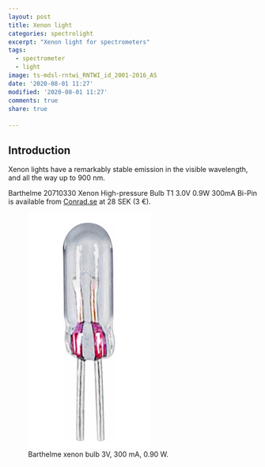 ```yaml
---
layout: post
title: Xenon light
categories: spectrolight
excerpt: "Xenon light for spectrometers"
tags:
  - spectrometer
  - light
image: ts-mdsl-rntwi_RNTWI_id_2001-2016_AS
date: '2020-08-01 11:27'
modified: '2020-08-01 11:27'
comments: true
share: true

---
```


## Introduction

Xenon lights have a remarkably stable emission in the visible wavelength, and all the way up to 900 nm.

Barthelme 20710330 Xenon High-pressure Bulb T1 3.0V 0.9W 300mA Bi-Pin is available from [Conrad.se](https://www.conrad.se/p/barthelme-20710330-xenonlampa-3-v-090-w-sockel-bi-pin-127-mm-1-st-584939) at 28 SEK (3 €).

<figure>
<img src="../../images/xenon-barthelme_3V-09W.png">
<figcaption> Barthelme xenon bulb 3V, 300 mA, 0.90 W. </figcaption>
</figure>
